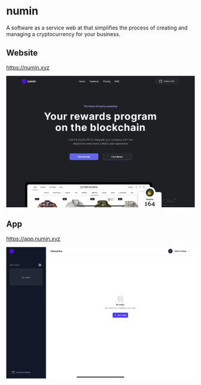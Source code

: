 # numin

A software as a service web at that simplifies the process of creating and managing a cryptocurrency for your business.

## Website

https://numin.xyz

![Map](https://github.com/mvrahas/numin/blob/main/website.jpg)

## App

https://app.numin.xyz

![Map](https://github.com/mvrahas/numin/blob/main/app.jpg)

<!-- 
Ticket Number 7626
https://numin.xyz
https://app.numin.xyz
https://api.numin.xyz
-->
